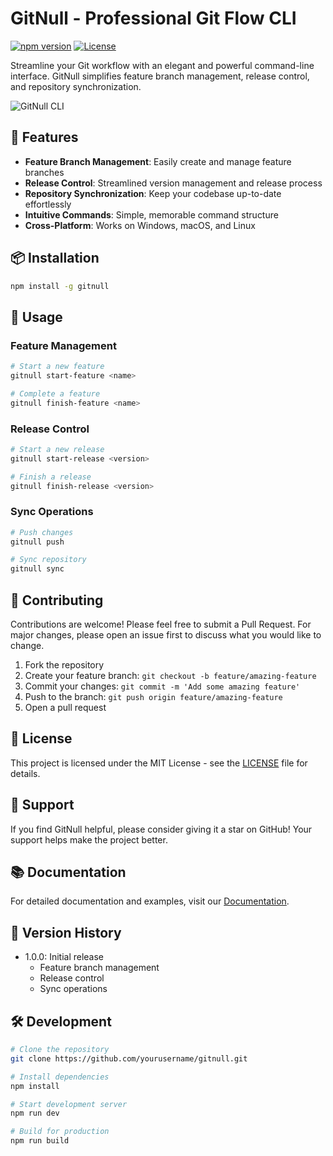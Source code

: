 # GitNull - Professional Git Flow CLI

[![npm version](https://img.shields.io/npm/v/gitnull.svg)](https://www.npmjs.com/package/gitnull)
[![License](https://img.shields.io/badge/license-MIT-blue.svg)](LICENSE)

Streamline your Git workflow with an elegant and powerful command-line interface. GitNull simplifies feature branch management, release control, and repository synchronization.

![GitNull CLI](./src/assets/gitnull-preview.svg)

## 🚀 Features

- **Feature Branch Management**: Easily create and manage feature branches
- **Release Control**: Streamlined version management and release process
- **Repository Synchronization**: Keep your codebase up-to-date effortlessly
- **Intuitive Commands**: Simple, memorable command structure
- **Cross-Platform**: Works on Windows, macOS, and Linux

## 📦 Installation

```bash
npm install -g gitnull
```

## 🔧 Usage

### Feature Management

```bash
# Start a new feature
gitnull start-feature <name>

# Complete a feature
gitnull finish-feature <name>
```

### Release Control

```bash
# Start a new release
gitnull start-release <version>

# Finish a release
gitnull finish-release <version>
```

### Sync Operations

```bash
# Push changes
gitnull push

# Sync repository
gitnull sync
```

## 🤝 Contributing

Contributions are welcome! Please feel free to submit a Pull Request. For major changes, please open an issue first to discuss what you would like to change.

1. Fork the repository
2. Create your feature branch: `git checkout -b feature/amazing-feature`
3. Commit your changes: `git commit -m 'Add some amazing feature'`
4. Push to the branch: `git push origin feature/amazing-feature`
5. Open a pull request

## 📝 License

This project is licensed under the MIT License - see the [LICENSE](LICENSE) file for details.

## 🌟 Support

If you find GitNull helpful, please consider giving it a star on GitHub! Your support helps make the project better.

## 📚 Documentation

For detailed documentation and examples, visit our [Documentation](https://github.com/faithreborn/gitnull/wiki).

## 🔄 Version History

- 1.0.0: Initial release
  - Feature branch management
  - Release control
  - Sync operations

## 🛠️ Development

```bash
# Clone the repository
git clone https://github.com/yourusername/gitnull.git

# Install dependencies
npm install

# Start development server
npm run dev

# Build for production
npm run build
```
